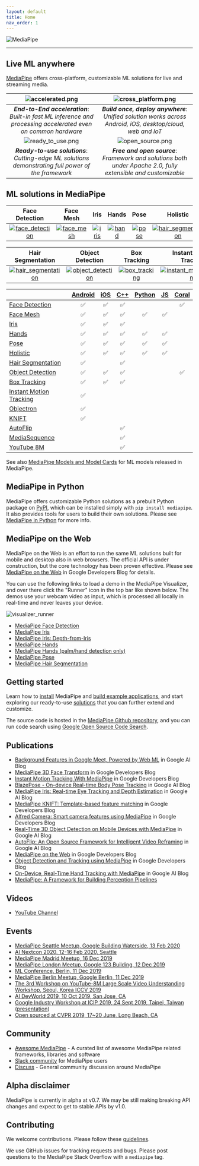 ```yaml
---
layout: default
title: Home
nav_order: 1
---
```


![MediaPipe](docs/images/mediapipe_small.png)

--------------------------------------------------------------------------------

## Live ML anywhere

[MediaPipe](https://google.github.io/mediapipe/) offers cross-platform, customizable
ML solutions for live and streaming media.

![accelerated.png](docs/images/accelerated_small.png)                                                               | ![cross_platform.png](docs/images/cross_platform_small.png)
:------------------------------------------------------------------------------------------------------------: | :----------------------------------------------------:
***End-to-End acceleration***: *Built-in fast ML inference and processing accelerated even on common hardware* | ***Build once, deploy anywhere***: *Unified solution works across Android, iOS, desktop/cloud, web and IoT*
![ready_to_use.png](docs/images/ready_to_use_small.png)                                                             | ![open_source.png](docs/images/open_source_small.png)
***Ready-to-use solutions***: *Cutting-edge ML solutions demonstrating full power of the framework*            | ***Free and open source***: *Framework and solutions both under Apache 2.0, fully extensible and customizable*

## ML solutions in MediaPipe

Face Detection                                                                                                                 | Face Mesh                                                                                                       | Iris                                                                                                      | Hands                                                                                                      | Pose                                                                                                      | Holistic
:----------------------------------------------------------------------------------------------------------------------------: | :-------------------------------------------------------------------------------------------------------------: | :-------------------------------------------------------------------------------------------------------: | :--------------------------------------------------------------------------------------------------------: | :-------------------------------------------------------------------------------------------------------: | :------:
[![face_detection](docs/images/mobile/face_detection_android_gpu_small.gif)](https://google.github.io/mediapipe/solutions/face_detection) | [![face_mesh](docs/images/mobile/face_mesh_android_gpu_small.gif)](https://google.github.io/mediapipe/solutions/face_mesh) | [![iris](docs/images/mobile/iris_tracking_android_gpu_small.gif)](https://google.github.io/mediapipe/solutions/iris) | [![hand](docs/images/mobile/hand_tracking_android_gpu_small.gif)](https://google.github.io/mediapipe/solutions/hands) | [![pose](docs/images/mobile/pose_tracking_android_gpu_small.gif)](https://google.github.io/mediapipe/solutions/pose) | [![hair_segmentation](docs/images/mobile/holistic_tracking_android_gpu_small.gif)](https://google.github.io/mediapipe/solutions/holistic)

Hair Segmentation                                                                                                                       | Object Detection                                                                                                                     | Box Tracking                                                                                                                | Instant Motion Tracking                                                                                                                               | Objectron                                                                                                             | KNIFT
:-------------------------------------------------------------------------------------------------------------------------------------: | :----------------------------------------------------------------------------------------------------------------------------------: | :-------------------------------------------------------------------------------------------------------------------------: | :---------------------------------------------------------------------------------------------------------------------------------------------------: | :-------------------------------------------------------------------------------------------------------------------: | :---:
[![hair_segmentation](docs/images/mobile/hair_segmentation_android_gpu_small.gif)](https://google.github.io/mediapipe/solutions/hair_segmentation) | [![object_detection](docs/images/mobile/object_detection_android_gpu_small.gif)](https://google.github.io/mediapipe/solutions/object_detection) | [![box_tracking](docs/images/mobile/object_tracking_android_gpu_small.gif)](https://google.github.io/mediapipe/solutions/box_tracking) | [![instant_motion_tracking](docs/images/mobile/instant_motion_tracking_android_small.gif)](https://google.github.io/mediapipe/solutions/instant_motion_tracking) | [![objectron](docs/images/mobile/objectron_chair_android_gpu_small.gif)](https://google.github.io/mediapipe/solutions/objectron) | [![knift](docs/images/mobile/template_matching_android_cpu_small.gif)](https://google.github.io/mediapipe/solutions/knift)

<!-- []() in the first cell is needed to preserve table formatting in GitHub Pages. -->
<!-- Whenever this table is updated, paste a copy to solutions/solutions.md. -->

[]()                                                                                      | [Android](https://google.github.io/mediapipe/getting_started/android) | [iOS](https://google.github.io/mediapipe/getting_started/ios) | [C++](https://google.github.io/mediapipe/getting_started/cpp) | [Python](https://google.github.io/mediapipe/getting_started/python) | [JS](https://google.github.io/mediapipe/getting_started/javascript) | [Coral](https://github.com/google/mediapipe/tree/master/mediapipe/examples/coral/README.md)
:---------------------------------------------------------------------------------------- | :-------------------------------------------------------------: | :-----------------------------------------------------: | :-----------------------------------------------------: | :-----------------------------------------------------------: | :-----------------------------------------------------------: | :--------------------------------------------------------------------:
[Face Detection](https://google.github.io/mediapipe/solutions/face_detection)                   | ✅                                                               | ✅                                                       | ✅                                                       |                                                               |                                                               | ✅
[Face Mesh](https://google.github.io/mediapipe/solutions/face_mesh)                             | ✅                                                               | ✅                                                       | ✅                                                       | ✅                                                             | ✅                                                             |
[Iris](https://google.github.io/mediapipe/solutions/iris)                                       | ✅                                                               | ✅                                                       | ✅                                                       |                                                               |                                                               |
[Hands](https://google.github.io/mediapipe/solutions/hands)                                     | ✅                                                               | ✅                                                       | ✅                                                       | ✅                                                             | ✅                                                             |
[Pose](https://google.github.io/mediapipe/solutions/pose)                                       | ✅                                                               | ✅                                                       | ✅                                                       | ✅                                                             | ✅                                                             |
[Holistic](https://google.github.io/mediapipe/solutions/holistic)                               | ✅                                                               | ✅                                                       | ✅                                                       | ✅                                                             | ✅                                                             |
[Hair Segmentation](https://google.github.io/mediapipe/solutions/hair_segmentation)             | ✅                                                               |                                                         | ✅                                                       |                                                               |                                                               |
[Object Detection](https://google.github.io/mediapipe/solutions/object_detection)               | ✅                                                               | ✅                                                       | ✅                                                       |                                                               |                                                               | ✅
[Box Tracking](https://google.github.io/mediapipe/solutions/box_tracking)                       | ✅                                                               | ✅                                                       | ✅                                                       |                                                               |                                                               |
[Instant Motion Tracking](https://google.github.io/mediapipe/solutions/instant_motion_tracking) | ✅                                                               |                                                         |                                                         |                                                               |                                                               |
[Objectron](https://google.github.io/mediapipe/solutions/objectron)                             | ✅                                                               |                                                         |                                                         |                                                               |                                                               |
[KNIFT](https://google.github.io/mediapipe/solutions/knift)                                     | ✅                                                               |                                                         |                                                         |                                                               |                                                               |
[AutoFlip](https://google.github.io/mediapipe/solutions/autoflip)                               |                                                                 |                                                         | ✅                                                       |                                                               |                                                               |
[MediaSequence](https://google.github.io/mediapipe/solutions/media_sequence)                    |                                                                 |                                                         | ✅                                                       |                                                               |                                                               |
[YouTube 8M](https://google.github.io/mediapipe/solutions/youtube_8m)                           |                                                                 |                                                         | ✅                                                       |                                                               |                                                               |

See also
[MediaPipe Models and Model Cards](https://google.github.io/mediapipe/solutions/models)
for ML models released in MediaPipe.

## MediaPipe in Python

MediaPipe offers customizable Python solutions as a prebuilt Python package on
[PyPI](https://pypi.org/project/mediapipe/), which can be installed simply with
`pip install mediapipe`. It also provides tools for users to build their own
solutions. Please see
[MediaPipe in Python](https://google.github.io/mediapipe/getting_started/python)
for more info.

## MediaPipe on the Web

MediaPipe on the Web is an effort to run the same ML solutions built for mobile
and desktop also in web browsers. The official API is under construction, but
the core technology has been proven effective. Please see
[MediaPipe on the Web](https://developers.googleblog.com/2020/01/mediapipe-on-web.html)
in Google Developers Blog for details.

You can use the following links to load a demo in the MediaPipe Visualizer, and
over there click the "Runner" icon in the top bar like shown below. The demos
use your webcam video as input, which is processed all locally in real-time and
never leaves your device.

![visualizer_runner](docs/images/visualizer_runner.png)

*   [MediaPipe Face Detection](https://viz.mediapipe.dev/demo/face_detection)
*   [MediaPipe Iris](https://viz.mediapipe.dev/demo/iris_tracking)
*   [MediaPipe Iris: Depth-from-Iris](https://viz.mediapipe.dev/demo/iris_depth)
*   [MediaPipe Hands](https://viz.mediapipe.dev/demo/hand_tracking)
*   [MediaPipe Hands (palm/hand detection only)](https://viz.mediapipe.dev/demo/hand_detection)
*   [MediaPipe Pose](https://viz.mediapipe.dev/demo/pose_tracking)
*   [MediaPipe Hair Segmentation](https://viz.mediapipe.dev/demo/hair_segmentation)

## Getting started

Learn how to [install](https://google.github.io/mediapipe/getting_started/install)
MediaPipe and
[build example applications](https://google.github.io/mediapipe/getting_started/building_examples),
and start exploring our ready-to-use
[solutions](https://google.github.io/mediapipe/solutions/solutions) that you can
further extend and customize.

The source code is hosted in the
[MediaPipe Github repository](https://github.com/google/mediapipe), and you can
run code search using
[Google Open Source Code Search](https://cs.opensource.google/mediapipe/mediapipe).

## Publications

*   [Background Features in Google Meet, Powered by Web ML](https://ai.googleblog.com/2020/10/background-features-in-google-meet.html)
    in Google AI Blog
*   [MediaPipe 3D Face Transform](https://developers.googleblog.com/2020/09/mediapipe-3d-face-transform.html)
    in Google Developers Blog
*   [Instant Motion Tracking With MediaPipe](https://developers.googleblog.com/2020/08/instant-motion-tracking-with-mediapipe.html)
    in Google Developers Blog
*   [BlazePose - On-device Real-time Body Pose Tracking](https://ai.googleblog.com/2020/08/on-device-real-time-body-pose-tracking.html)
    in Google AI Blog
*   [MediaPipe Iris: Real-time Eye Tracking and Depth Estimation](https://ai.googleblog.com/2020/08/mediapipe-iris-real-time-iris-tracking.html)
    in Google AI Blog
*   [MediaPipe KNIFT: Template-based feature matching](https://developers.googleblog.com/2020/04/mediapipe-knift-template-based-feature-matching.html)
    in Google Developers Blog
*   [Alfred Camera: Smart camera features using MediaPipe](https://developers.googleblog.com/2020/03/alfred-camera-smart-camera-features-using-mediapipe.html)
    in Google Developers Blog
*   [Real-Time 3D Object Detection on Mobile Devices with MediaPipe](https://ai.googleblog.com/2020/03/real-time-3d-object-detection-on-mobile.html)
    in Google AI Blog
*   [AutoFlip: An Open Source Framework for Intelligent Video Reframing](https://ai.googleblog.com/2020/02/autoflip-open-source-framework-for.html)
    in Google AI Blog
*   [MediaPipe on the Web](https://developers.googleblog.com/2020/01/mediapipe-on-web.html)
    in Google Developers Blog
*   [Object Detection and Tracking using MediaPipe](https://developers.googleblog.com/2019/12/object-detection-and-tracking-using-mediapipe.html)
    in Google Developers Blog
*   [On-Device, Real-Time Hand Tracking with MediaPipe](https://ai.googleblog.com/2019/08/on-device-real-time-hand-tracking-with.html)
    in Google AI Blog
*   [MediaPipe: A Framework for Building Perception Pipelines](https://arxiv.org/abs/1906.08172)

## Videos

*   [YouTube Channel](https://www.youtube.com/c/MediaPipe)

## Events

*   [MediaPipe Seattle Meetup, Google Building Waterside, 13 Feb 2020](https://mediapipe.page.link/seattle2020)
*   [AI Nextcon 2020, 12-16 Feb 2020, Seattle](http://aisea20.xnextcon.com/)
*   [MediaPipe Madrid Meetup, 16 Dec 2019](https://www.meetup.com/Madrid-AI-Developers-Group/events/266329088/)
*   [MediaPipe London Meetup, Google 123 Building, 12 Dec 2019](https://www.meetup.com/London-AI-Tech-Talk/events/266329038)
*   [ML Conference, Berlin, 11 Dec 2019](https://mlconference.ai/machine-learning-advanced-development/mediapipe-building-real-time-cross-platform-mobile-web-edge-desktop-video-audio-ml-pipelines/)
*   [MediaPipe Berlin Meetup, Google Berlin, 11 Dec 2019](https://www.meetup.com/Berlin-AI-Tech-Talk/events/266328794/)
*   [The 3rd Workshop on YouTube-8M Large Scale Video Understanding Workshop,
    Seoul, Korea ICCV
    2019](https://research.google.com/youtube8m/workshop2019/index.html)
*   [AI DevWorld 2019, 10 Oct 2019, San Jose, CA](https://aidevworld.com)
*   [Google Industry Workshop at ICIP 2019, 24 Sept 2019, Taipei, Taiwan](http://2019.ieeeicip.org/?action=page4&id=14#Google)
    ([presentation](https://docs.google.com/presentation/d/e/2PACX-1vRIBBbO_LO9v2YmvbHHEt1cwyqH6EjDxiILjuT0foXy1E7g6uyh4CesB2DkkEwlRDO9_lWfuKMZx98T/pub?start=false&loop=false&delayms=3000&slide=id.g556cc1a659_0_5))
*   [Open sourced at CVPR 2019, 17~20 June, Long Beach, CA](https://sites.google.com/corp/view/perception-cv4arvr/mediapipe)

## Community

*   [Awesome MediaPipe](https://mediapipe.org) - A curated list of awesome
    MediaPipe related frameworks, libraries and software
*   [Slack community](https://mediapipe.page.link/joinslack) for MediaPipe users
*   [Discuss](https://groups.google.com/forum/#!forum/mediapipe) - General
    community discussion around MediaPipe

## Alpha disclaimer

MediaPipe is currently in alpha at v0.7. We may be still making breaking API
changes and expect to get to stable APIs by v1.0.

## Contributing

We welcome contributions. Please follow these
[guidelines](https://github.com/google/mediapipe/blob/master/CONTRIBUTING.md).

We use GitHub issues for tracking requests and bugs. Please post questions to
the MediaPipe Stack Overflow with a `mediapipe` tag.
